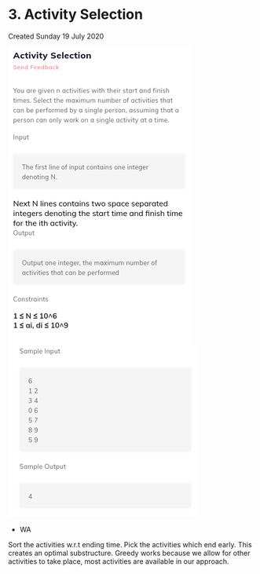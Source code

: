 # 3. Activity Selection
Created Sunday 19 July 2020

![](3._Activity_Selection_-_80/pasted_image.png)![](3._Activity_Selection_-_80/pasted_image001.png)

* WA

Sort the activities w.r.t ending time.
Pick the activities which end early. This creates an optimal substructure.
Greedy works because we allow for other activities to take place, most activities are available in our approach.


